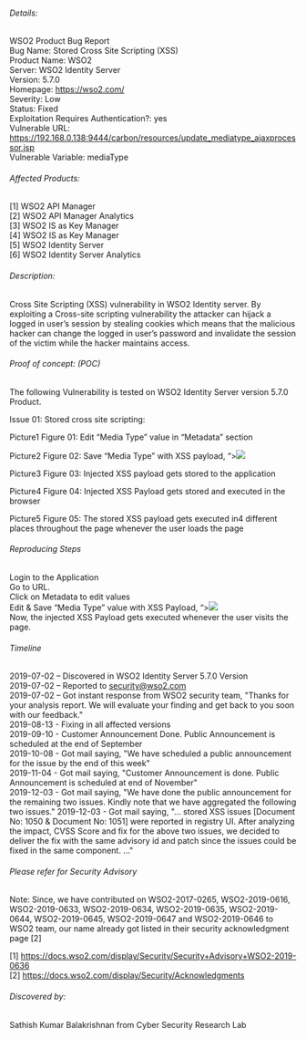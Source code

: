 ###### Details:
WSO2 Product Bug Report <br>
Bug Name: Stored Cross Site Scripting (XSS) <br>
Product Name: WSO2 <br>
Server: WSO2 Identity Server <br>
Version: 5.7.0 <br>
Homepage: https://wso2.com/ <br>
Severity: Low <br>
Status: Fixed <br>
Exploitation Requires Authentication?: yes <br>
Vulnerable URL: https://192.168.0.138:9444/carbon/resources/update_mediatype_ajaxprocessor.jsp <br>
Vulnerable Variable: mediaType <br>

###### Affected Products:
[1] WSO2 API Manager <br>
[2] WSO2 API Manager Analytics <br>
[3] WSO2 IS as Key Manager <br>
[4] WSO2 IS as Key Manager<br>
[5] WSO2 Identity Server<br>
[6] WSO2 Identity Server Analytics<br>

###### Description: <br>
Cross Site Scripting (XSS) vulnerability in WSO2 Identity server. By exploiting a Cross-site scripting vulnerability the attacker can hijack a logged in user’s session by stealing cookies which means that the malicious hacker can change the logged in user’s password and invalidate the session of the victim while the hacker maintains access. <br>

###### Proof of concept: (POC)
The following Vulnerability is tested on WSO2 Identity Server version 5.7.0 Product. <br>

Issue 01: Stored cross site scripting: <br>

Picture1 
Figure 01: Edit “Media Type” value in “Metadata” section <br>

Picture2
Figure 02: Save “Media Type” with XSS payload, “><img src=x onerror=prompt(1)> <br>

Picture3
Figure 03: Injected XSS payload gets stored to the application <br>

Picture4
Figure 04: Injected XSS Payload gets stored and executed in the browser <br>

Picture5
Figure 05: The stored XSS payload gets executed in4 different places throughout the page whenever the user loads the page <br>

###### Reproducing Steps

Login to the Application <br>
Go to URL. <br>
Click on Metadata to edit values <br>
Edit & Save “Media Type” value with XSS Payload, “><img src=x onerror=prompt(1)> <br>
Now, the injected XSS Payload gets executed whenever the user visits the page. <br>
###### Timeline

2019-07-02 – Discovered in WSO2 Identity Server 5.7.0 Version <br>
2019-07-02 – Reported to security@wso2.com <br>
2019-07-02 – Got instant response from WSO2 security team, "Thanks for your analysis report. We will evaluate your finding and get back to you soon with our feedback." <br>
2019-08-13 - Fixing in all affected versions <br>
2019-09-10 - Customer Announcement Done. Public Announcement is scheduled at the end of September <br>
2019-10-08 - Got mail saying, "We have scheduled a public announcement for the issue by the end of this week" <br>
2019-11-04 - Got mail saying, "Customer Announcement is done. Public Announcement is scheduled at end of November" <br>
2019-12-03 - Got mail saying, "We have done the public announcement for the remaining two issues. Kindly note that we have aggregated the following two issues."
2019-12-03 - Got mail saying, "... stored XSS issues [Document No: 1050 & Document No: 1051] were reported in registry UI. After analyzing the impact, CVSS Score and fix for the above two issues, we decided to deliver the fix with the same advisory id and patch since the issues could be fixed in the same component. ..."

###### Please refer for Security Advisory

Note: Since, we have contributed on WSO2-2017-0265, WSO2-2019-0616, WSO2-2019-0633, WSO2-2019-0634, WSO2-2019-0635, WSO2-2019-0644, WSO2-2019-0645, WSO2-2019-0647 and WSO2-2019-0646 to WSO2 team, our name already got listed in their security acknowledgment page [2] <br>

[1] https://docs.wso2.com/display/Security/Security+Advisory+WSO2-2019-0636 <br>
[2] https://docs.wso2.com/display/Security/Acknowledgments <br>

###### Discovered by:
Sathish Kumar Balakrishnan from Cyber Security Research Lab <br>
